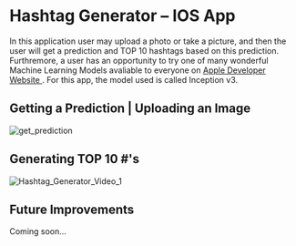 # Hashtag Generator – IOS App
In this application user may upload a photo or take a picture, and then the user will get a prediction and TOP 10 hashtags based on this prediction. Furthremore, a user has an opportunity to try one of many wonderful Machine Learning Models avaliable to everyone on <a href="https://developer.apple.com/machine-learning/build-run-models/"> Apple Developer Website </a> . For this app, the model used is called Inception v3. 

## Getting a Prediction | Uploading an Image
![get_prediction](https://user-images.githubusercontent.com/22085419/54885925-0cc38080-4e50-11e9-9378-7ab39065b2a9.gif)

## Generating TOP 10 #'s
![Hashtag_Generator_Video_1](https://user-images.githubusercontent.com/22085419/54886006-dd614380-4e50-11e9-80da-ce1a386f604b.gif)

## Future Improvements 
Coming soon...
